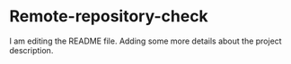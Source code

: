 # Remote-repository-check
I am editing the README file. Adding some more details about the project description.
